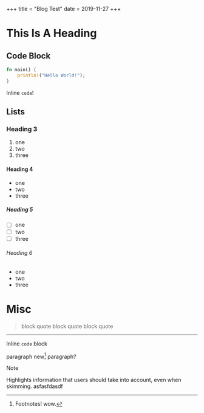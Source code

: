 +++
title = "Blog Test"
date = 2019-11-27
+++

# This Is A Heading

## Code Block
```rust
fn main() {
    println!("Hello World!");
}
```

Inline `code`!

## Lists

### Heading 3
1. one
2. two
3. three

#### Heading 4
- one
- two
- three

##### Heading 5
- [ ] one
- [ ] two
- [ ] three

###### Heading 6
* one
* two
* three

# Misc
> block quote
> block quote
> block quote

---

Inline `code` block

paragraph
new[^1] paragraph?

> [!NOTE]
> Highlights information that users should take into account, even when skimming.
> asfasfdasdf

[^1]: Footnotes! wow.
